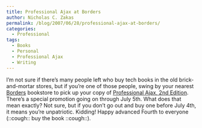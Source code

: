 ```yaml
---
title: Professional Ajax at Borders
author: Nicholas C. Zakas
permalink: /blog/2007/06/28/professional-ajax-at-borders/
categories:
  - Professional
tags:
  - Books
  - Personal
  - Professional Ajax
  - Writing
---
```

I&#8217;m not sure if there&#8217;s many people left who buy tech books in the old brick-and-mortar stores, but if you&#8217;re one of those people, swing by your nearest <a title="Borders" rel="external" href="http://www.borders.com">Borders</a> bookstore to pick up your copy of <a title="Professional Ajax, 2nd Edition" rel="external" href="http://www.amazon.com/gp/redirect.html?ie=UTF8&location=http%3A%2F%2Fwww.amazon.com%2FProfessional-Ajax-2nd-Nicholas-Zakas%2Fdp%2F0470109491%2F&tag=nczonline-20&linkCode=ur2&camp=1789&creative=9325">Professional Ajax, 2nd Edition</a>. There&#8217;s a special promotion going on through July 5th. What does that mean exactly? Not sure, but if you don&#8217;t go out and buy one before July 4th, it means you&#8217;re unpatriotic. Kidding! Happy advanced Fourth to everyone (::cough:: buy the book ::cough::).
